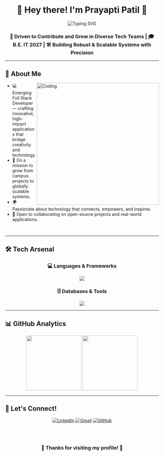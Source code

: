 <div align="center">
  
# 🌟 Hey there! I'm Prayapti Patil 🌟


<img src="https://readme-typing-svg.herokuapp.com?font=Fira+Code&size=22&duration=3000&pause=1000&color=00FF00&center=true&vCenter=true&width=600&height=100&lines=💡+Turning+learning+into+scalable+innovation" alt="Typing SVG" />


### 🎯 Driven to Contribute and Grow in Diverse Tech Teams | 🎓 B.E. IT 2027 | 🛠️ Building Robust & Scalable Systems with Precision


</div>

---

## 🚀 About Me

<img align="right" alt="Coding" width="400" src="https://user-images.githubusercontent.com/74038190/229223263-cf2e4b07-2615-4f87-9c38-e37600f8381a.gif">



- 💻 Emerging Full Stack Developer — crafting innovative, high-impact applications that bridge creativity and technology.
- 🎯 On a mission to grow from campus projects to globally scalable systems.
- 🌍 Passionate about technology that connects, empowers, and inspires.
- 🌱 Open to collaborating on open-source projects and real-world applications.

<br>

---

## 🛠️ Tech Arsenal

<div align="center">

### 💻 Languages & Frameworks
<img src="https://skillicons.dev/icons?i=js,python,java,html,css,react,nodejs,express" />

### 🗄️ Databases & Tools  
<img src="https://skillicons.dev/icons?i=mongodb,mysql,git,github,vscode,idea" />

</div>

---

## 📊 GitHub Analytics

<div align="center">
  <img height="180em" src="https://github-readme-stats-eight-theta.vercel.app/api?username=prayapti&show_icons=true&theme=algolia&include_all_commits=true&count_private=true" />
  <img height="180em" src="https://github-readme-stats-eight-theta.vercel.app/api/top-langs/?username=prayapti&layout=compact&langs_count=8&theme=algolia" />
</div>

---

## 🤝 Let's Connect!

<div align="center">

[![LinkedIn](https://img.shields.io/badge/LinkedIn-0077B5?style=for-the-badge&logo=linkedin&logoColor=white)](https://linkedin.com/in/prayaptipatil)
[![Gmail](https://img.shields.io/badge/Gmail-D14836?style=for-the-badge&logo=gmail&logoColor=white)](mailto:prayaptipatil@gmail.com)
[![GitHub](https://img.shields.io/badge/GitHub-100000?style=for-the-badge&logo=github&logoColor=white)](https://github.com/prayapti)

<br><br>

### 💫 Thanks for visiting my profile! 💫

</div>
